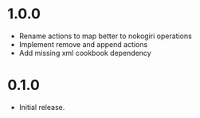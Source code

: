 
# 1.0.0

- Rename actions to map better to nokogiri operations
- Implement remove and append actions
- Add missing xml cookbook dependency

# 0.1.0

- Initial release.
